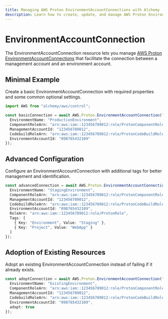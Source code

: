 ```yaml
---
title: Managing AWS Proton EnvironmentAccountConnections with Alchemy
description: Learn how to create, update, and manage AWS Proton EnvironmentAccountConnections using Alchemy Cloud Control.
---
```


# EnvironmentAccountConnection

The EnvironmentAccountConnection resource lets you manage [AWS Proton EnvironmentAccountConnections](https://docs.aws.amazon.com/proton/latest/userguide/) that facilitate the connection between a management account and an environment account.

## Minimal Example

Create a basic EnvironmentAccountConnection with required properties and some common optional settings.

```ts
import AWS from "alchemy/aws/control";

const basicConnection = await AWS.Proton.EnvironmentAccountConnection("basicConnection", {
  EnvironmentName: "ProductionEnvironment",
  ComponentRoleArn: "arn:aws:iam::123456789012:role/ProtonComponentRole",
  ManagementAccountId: "123456789012",
  CodebuildRoleArn: "arn:aws:iam::123456789012:role/ProtonCodeBuildRole",
  EnvironmentAccountId: "098765432109"
});
```

## Advanced Configuration

Configure an EnvironmentAccountConnection with additional tags for better management and identification.

```ts
const advancedConnection = await AWS.Proton.EnvironmentAccountConnection("advancedConnection", {
  EnvironmentName: "StagingEnvironment",
  ComponentRoleArn: "arn:aws:iam::123456789012:role/ProtonComponentRole",
  ManagementAccountId: "123456789012",
  CodebuildRoleArn: "arn:aws:iam::123456789012:role/ProtonCodeBuildRole",
  EnvironmentAccountId: "098765432109",
  RoleArn: "arn:aws:iam::123456789012:role/ProtonRole",
  Tags: [
    { Key: "Environment", Value: "Staging" },
    { Key: "Project", Value: "WebApp" }
  ]
});
```

## Adoption of Existing Resources

Adopt an existing EnvironmentAccountConnection instead of failing if it already exists.

```ts
const adoptConnection = await AWS.Proton.EnvironmentAccountConnection("adoptConnection", {
  EnvironmentName: "ExistingEnvironment",
  ComponentRoleArn: "arn:aws:iam::123456789012:role/ProtonComponentRole",
  ManagementAccountId: "123456789012",
  CodebuildRoleArn: "arn:aws:iam::123456789012:role/ProtonCodeBuildRole",
  EnvironmentAccountId: "098765432109",
  adopt: true
});
```